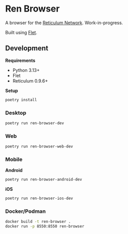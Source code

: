 # Ren Browser

A browser for the [Reticulum Network](https://reticulum.network/). Work-in-progress.

Built using [Flet](https://flet.dev/).

## Development

**Requirements**

- Python 3.13+
- Flet
- Reticulum 0.9.6+

**Setup**

```bash
poetry install
```

### Desktop

```bash
poetry run ren-browser-dev
```

### Web

```bash
poetry run ren-browser-web-dev
```

### Mobile

**Android**

```bash
poetry run ren-browser-android-dev
```

**iOS**

```bash
poetry run ren-browser-ios-dev
```

### Docker/Podman

```bash
docker build -t ren-browser .
docker run -p 8550:8550 ren-browser
```